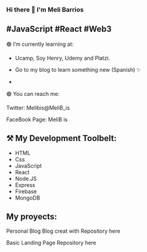 ### Hi there 👋 I'm Meli Barrios

#JavaScript #React #Web3
-

🟣 I’m currently learning at:

-  Ucamp, Soy Henry, Udemy and Platzi.

- Go to my blog to learn something new (Spanish)
✨ 

-
🟣 You can reach me:

Twitter: Melibis@MeliB_is

FaceBook Page: MeliB is

                                                     
⚒   My Development Toolbelt:
-
- HTML
- Css
- JavaScript
- React
- Node.JS
- Express
- Firebase
- MongoDB


My proyects:
-
Personal Blog
Blog creat with 
Repository here

Basic Landing Page
Repository here
                                                     


<!--
**MeliBis/MeliBis** is a ✨ _special_ ✨ repository because its `README.md` (this file) appears on your GitHub profile.

Here are some ideas to get you started:

- 🔭 I’m currently working on ...
- 🌱 I’m currently learning ...
- 👯 I’m looking to collaborate on ...
- 🤔 I’m looking for help with ...
- 💬 Ask me about ...
- 📫 How to reach me: ...
- 😄 Pronouns: ...
- ⚡ Fun fact: ...
-->
